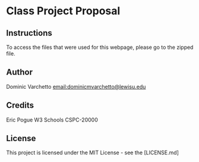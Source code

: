 # Class Project Proposal

## Instructions
To access the files that were used for this webpage, please go to the zipped file.

## Author
Dominic Varchetto [email:dominicmvarchetto@lewisu.edu](mailto:dominicmvarchetto@lewisu.edu)

## Credits
Eric Pogue
W3 Schools
CSPC-20000

## License
This project is licensed under the MIT License - see the [LICENSE.md]